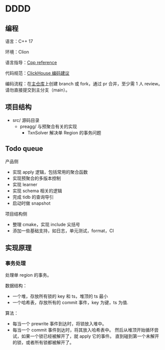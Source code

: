 # DDDD

## 编程

语言：C++ 17

环境：Clion

语言指导：[Cpp reference](https://zh.cppreference.com/w/%E9%A6%96%E9%A1%B5)

代码规范：[ClickHouse 编码建议](https://clickhouse.tech/docs/zh/development/style/)

编码流程：在[主仓库](https://github.com/LittleFall/tidb-hackathon-2020)上创建 branch 或 fork，通过 pr 合并，至少需 1 人 review。请勿直接提交到主分支（main）。 

## 项目结构

- src/ 源码目录
    - preagg/ 与预聚合有关的实现
        - TxnSolver 解决单 Region 的事务问题
        
## Todo queue

产品侧
- 实现 apply 逻辑，包括常用的聚合函数
- 实现预聚合的多版本控制
- 实现 learner
- 实现 schema 相关的逻辑
- 完成 tidb 的查询导引
- 启动时做 snapshot

项目结构侧
- 整理 cmake，实现 include 尖括号
- 添加一些基础支持，如日志，单元测试，format，CI


## 实现原理

### 事务处理

处理单 region 的事务。

数据结构：
- 一个堆，存放所有锁的 key 和 ts，堆顶的 ts 最小
- 一个哈希表，存放所有的 commit 事件，key 为键，ts 为值.

算法：
- 每当一个 prewrite 事件到达时，将锁放入堆中。
- 每当一个 commit 事件到达时，将其放入哈希表中。
    然后从堆顶开始循环尝试，如果一个锁已经被解开了，就 apply 它的事件。
    直到碰到第一个未解开的锁，或者所有锁都被解开了。
